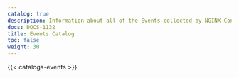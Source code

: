 ```yaml
---
catalog: true
description: Information about all of the Events collected by NGINX Controller Agent
docs: DOCS-1132
title: Events Catalog
toc: false
weight: 30
---
```


{{< catalogs-events >}}
